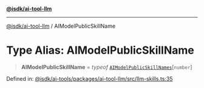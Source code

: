 [**@isdk/ai-tool-llm**](../README.md)

***

[@isdk/ai-tool-llm](../globals.md) / AIModelPublicSkillName

# Type Alias: AIModelPublicSkillName

> **AIModelPublicSkillName** = *typeof* [`AIModelPublicSkillNames`](../variables/AIModelPublicSkillNames.md)\[`number`\]

Defined in: [@isdk/ai-tools/packages/ai-tool-llm/src/llm-skills.ts:35](https://github.com/isdk/ai-tool-llm.js/blob/b85f02c051e6cb4b9c451fe72592c4077cb731a4/src/llm-skills.ts#L35)
